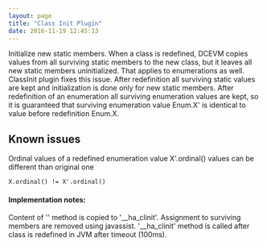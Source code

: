 ```yaml
---
layout: page
title: "Class Init Plugin"
date: 2016-11-19 12:45:13
---
```

Initialize new static members. When a class is redefined, DCEVM copies values from all surviving static members
to the new class, but it leaves all new static members uninitialized. That applies to enumerations as well. ClassInit
plugin fixes this issue. After redefinition all surviving static values are kept and initialization is done
only for new static members. After redefinition of an enumeration all surviving enumeration values are kept,
so it is guaranteed that surviving enumeration value Enum.X' is identical to value before redefinition Enum.X.

Known issues
---------------
Ordinal values of a redefined enumeration value X'.ordinal() values can be different than original one

    X.ordinal() != X'.ordinal()

#### Implementation notes:
Content of '<clinit>' method is copied to '__ha_clinit'. Assignment to surviving members are removed using javassist.
'__ha_clinit' method is called after class is redefined in JVM after timeout (100ms).
